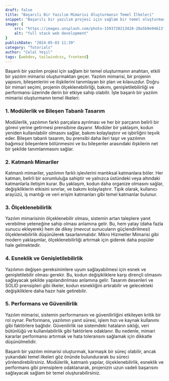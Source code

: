 ```yaml
---
draft: false
title: "Başarılı Bir Yazılım Mimarisi Oluşturmanın Temel İlkeleri"
snippet: "Başarılı bir yazılım projesi için sağlam bir temel oluşturmanın anahtarı, etkili bir yazılım mimarisi oluşturmaktan geçer. Yazılım mimarisi, bir projenin yapısını, bileşenlerini ve ilişkilerini tanımlayan bir plan ve kılavuzdur. "
image: {
    src: "https://images.unsplash.com/photo-1593720213428-28a5b9e94613?&fit=crop&w=430&h=240",
    alt: "full stack web development"
}
publishDate: "2024-05-03 11:39"
category: "Tutorials"
author: "Celal Yeşil"
tags: [webdev, tailwindcss, frontend]
---
```



Başarılı bir yazılım projesi için sağlam bir temel oluşturmanın anahtarı, etkili bir yazılım mimarisi oluşturmaktan geçer. Yazılım mimarisi, bir projenin yapısını, bileşenlerini ve ilişkilerini tanımlayan bir plan ve kılavuzdur. Doğru bir mimari seçimi, projenin ölçeklenebilirliği, bakımı, genişletilebilirliği ve performansı üzerinde derin bir etkiye sahip olabilir. İşte başarılı bir yazılım mimarisi oluşturmanın temel ilkeleri:

### 1. Modülerlik ve Bileşen Tabanlı Tasarım

Modülerlik, yazılımın farklı parçalara ayrılması ve her bir parçanın belirli bir görevi yerine getirmesi prensibine dayanır. Modüler bir yaklaşım, kodun yeniden kullanılabilir olmasını sağlar, bakımı kolaylaştırır ve işbirliğini teşvik eder. Bileşen tabanlı tasarım, bu prensibi daha ileri taşır ve yazılımın bağımsız bileşenlere bölünmesini ve bu bileşenler arasındaki ilişkilerin net bir şekilde tanımlanmasını sağlar.

### 2. Katmanlı Mimariler

Katmanlı mimariler, yazılımın farklı işlevlerini mantıksal katmanlara böler. Her katman, belirli bir sorumluluğa sahiptir ve yalnızca üstündeki veya altındaki katmanlarla iletişim kurar. Bu yaklaşım, kodun daha organize olmasını sağlar, değişikliklerin etkisini sınırlar, ve bakımı kolaylaştırır. Tipik olarak, kullanıcı arayüzü, iş mantığı ve veri erişim katmanları gibi temel katmanlar bulunur.

### 3. Ölçeklenebilirlik

Yazılım mimarisinin ölçeklenebilir olması, sistemin artan taleplere yanıt verebilme yeteneğine sahip olması anlamına gelir. Bu, hem yatay (daha fazla sunucu ekleyerek) hem de dikey (mevcut sunucuların güçlendirilmesi) ölçeklenebilirlik düşünülerek tasarlanmalıdır. Mikro Hizmetler Mimarisi gibi modern yaklaşımlar, ölçeklenebilirliği artırmak için giderek daha popüler hale gelmektedir.

### 4. Esneklik ve Genişletilebilirlik

Yazılımın değişen gereksinimlere uyum sağlayabilmesi için esnek ve genişletilebilir olması gerekir. Bu, kodun değişikliklere karşı dirençli olmasını sağlayacak şekilde yapılandırılması anlamına gelir. Tasarım desenleri ve SOLID prensipleri gibi ilkeler, kodun esnekliğini artırabilir ve gelecekteki değişikliklere daha hazır hale getirebilir.

### 5. Performans ve Güvenilirlik

Yazılım mimarisi, sistemin performansını ve güvenilirliğini etkileyen kritik bir rol oynar. Performans, yazılımın yanıt süresi, işlem hızı ve kaynak kullanımı gibi faktörlere bağlıdır. Güvenilirlik ise sistemdeki hataların sıklığı, veri bütünlüğü ve kullanılabilirlik gibi faktörlere odaklanır. Bu nedenle, mimari kararlar performansı artırmak ve hata toleransını sağlamak için dikkatle düşünülmelidir.

Başarılı bir yazılım mimarisi oluşturmak, karmaşık bir süreç olabilir, ancak yukarıdaki temel ilkeleri göz önünde bulundurarak bu süreci yönlendirebilirsiniz. Modülerlik, katmanlı yapılar, ölçeklenebilirlik, esneklik ve performans gibi prensiplere odaklanarak, projenizin uzun vadeli başarısını sağlayacak sağlam bir temel oluşturabilirsiniz.